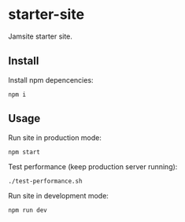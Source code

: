 # starter-site

Jamsite starter site.

## Install

Install npm depencencies:

`npm i`

## Usage

Run site in production mode:

`npm start`

Test performance (keep production server running):

`./test-performance.sh`

Run site in development mode:

`npm run dev`
